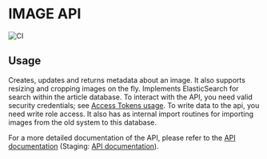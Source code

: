 # IMAGE API 
![CI](https://github.com/NDLANO/image-api/workflows/CI/badge.svg)

## Usage
Creates, updates and returns metadata about an image. It also supports resizing and cropping images on the fly.
Implements ElasticSearch for search within the article database.
To interact with the API, you need valid security credentials; see [Access Tokens usage](https://github.com/NDLANO/auth/blob/master/README.md).
To write data to the api, you need write role access.
It also has as internal import routines for importing images from the old system to this database.

For a more detailed documentation of the API, please refer to the [API documentation](https://api.ndla.no) (Staging: [API documentation](https://staging.api.ndla.no)).
